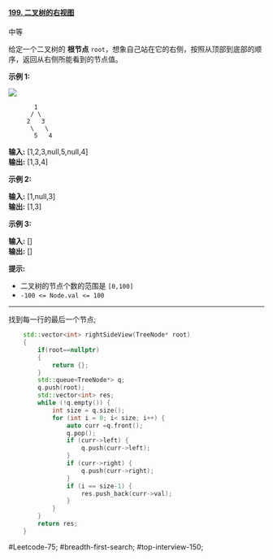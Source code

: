 #### [199. 二叉树的右视图](https://leetcode.cn/problems/binary-tree-right-side-view/)

中等

给定一个二叉树的 **根节点** `root`，想象自己站在它的右侧，按照从顶部到底部的顺序，返回从右侧所能看到的节点值。

**示例 1:**

![](https://assets.leetcode.com/uploads/2021/02/14/tree.jpg)

```
       1
      / \
     2   3
      \   \
       5   4
```
**输入:** [1,2,3,null,5,null,4]  
**输出:** [1,3,4]

**示例 2:**

**输入:** [1,null,3]  
**输出:** [1,3]

**示例 3:**

**输入:** []  
**输出:** []

**提示:**

- 二叉树的节点个数的范围是 `[0,100]`
- `-100 <= Node.val <= 100`
---- ----
找到每一行的最后一个节点;
```cpp
    std::vector<int> rightSideView(TreeNode* root)
    {
        if(root==nullptr)
        {
            return {};
        }
        std::queue<TreeNode*> q;
        q.push(root);
        std::vector<int> res;
        while (!q.empty()) {
            int size = q.size();
            for (int i = 0; i< size; i++) {
                auto curr =q.front();
                q.pop();
                if (curr->left) {
                    q.push(curr->left);
                }
                if (curr->right) {
                    q.push(curr->right);
                }
                if (i == size-1) {
                    res.push_back(curr->val);
                }
            }
        }
        return res;
    }
```
#Leetcode-75; #breadth-first-search; #top-interview-150; 
